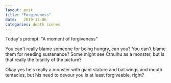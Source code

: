 ```yaml
---
layout: post
title: "Forgiveness"
date:   2019-12-06
categories: death scenes
---
```

Today's prompt: "A moment of forgiveness"

You can't really blame someone for being hungry, can you? You can't blame them for needing sustenance? Some might see Cthulhu as a monster, but is that really the totality of the picture?

Okay yes he's really a monster with giant stature and bat wings and mouth tentacles, but his need to devour you is at least forgiveable, right?
